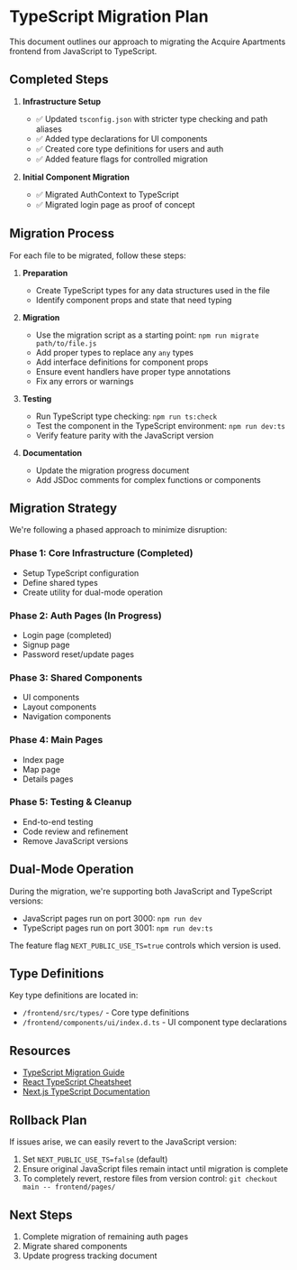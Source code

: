 # TypeScript Migration Plan

This document outlines our approach to migrating the Acquire Apartments frontend from JavaScript to TypeScript.

## Completed Steps

1. **Infrastructure Setup**
   - ✅ Updated `tsconfig.json` with stricter type checking and path aliases
   - ✅ Added type declarations for UI components
   - ✅ Created core type definitions for users and auth
   - ✅ Added feature flags for controlled migration

2. **Initial Component Migration**
   - ✅ Migrated AuthContext to TypeScript
   - ✅ Migrated login page as proof of concept

## Migration Process

For each file to be migrated, follow these steps:

1. **Preparation**
   - Create TypeScript types for any data structures used in the file
   - Identify component props and state that need typing

2. **Migration**
   - Use the migration script as a starting point: `npm run migrate path/to/file.js`
   - Add proper types to replace any `any` types
   - Add interface definitions for component props
   - Ensure event handlers have proper type annotations
   - Fix any errors or warnings

3. **Testing**
   - Run TypeScript type checking: `npm run ts:check`
   - Test the component in the TypeScript environment: `npm run dev:ts`
   - Verify feature parity with the JavaScript version

4. **Documentation**
   - Update the migration progress document
   - Add JSDoc comments for complex functions or components

## Migration Strategy

We're following a phased approach to minimize disruption:

### Phase 1: Core Infrastructure (Completed)
- Setup TypeScript configuration
- Define shared types
- Create utility for dual-mode operation

### Phase 2: Auth Pages (In Progress)
- Login page (completed)
- Signup page
- Password reset/update pages

### Phase 3: Shared Components
- UI components
- Layout components
- Navigation components

### Phase 4: Main Pages
- Index page
- Map page
- Details pages

### Phase 5: Testing & Cleanup
- End-to-end testing
- Code review and refinement
- Remove JavaScript versions

## Dual-Mode Operation

During the migration, we're supporting both JavaScript and TypeScript versions:

- JavaScript pages run on port 3000: `npm run dev`
- TypeScript pages run on port 3001: `npm run dev:ts`

The feature flag `NEXT_PUBLIC_USE_TS=true` controls which version is used.

## Type Definitions

Key type definitions are located in:
- `/frontend/src/types/` - Core type definitions
- `/frontend/components/ui/index.d.ts` - UI component type declarations

## Resources

- [TypeScript Migration Guide](https://www.typescriptlang.org/docs/handbook/migrating-from-javascript.html)
- [React TypeScript Cheatsheet](https://react-typescript-cheatsheet.netlify.app/)
- [Next.js TypeScript Documentation](https://nextjs.org/docs/basic-features/typescript)

## Rollback Plan

If issues arise, we can easily revert to the JavaScript version:

1. Set `NEXT_PUBLIC_USE_TS=false` (default)
2. Ensure original JavaScript files remain intact until migration is complete
3. To completely revert, restore files from version control: `git checkout main -- frontend/pages/`

## Next Steps

1. Complete migration of remaining auth pages
2. Migrate shared components
3. Update progress tracking document 